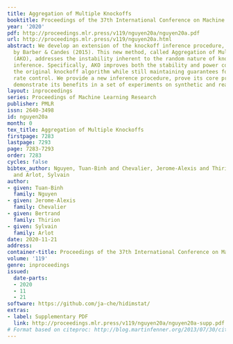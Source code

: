 ```yaml
---
title: Aggregation of Multiple Knockoffs
booktitle: Proceedings of the 37th International Conference on Machine Learning
year: '2020'
pdf: http://proceedings.mlr.press/v119/nguyen20a/nguyen20a.pdf
url: http://proceedings.mlr.press/v119/nguyen20a.html
abstract: We develop an extension of the knockoff inference procedure, introduced
  by Barber & Candes (2015). This new method, called Aggregation of Multiple Knockoffs
  (AKO), addresses the instability inherent to the random nature of knockoff-based
  inference. Specifically, AKO improves both the stability and power compared with
  the original knockoff algorithm while still maintaining guarantees for false discovery
  rate control. We provide a new inference procedure, prove its core properties, and
  demonstrate its benefits in a set of experiments on synthetic and real datasets.
layout: inproceedings
series: Proceedings of Machine Learning Research
publisher: PMLR
issn: 2640-3498
id: nguyen20a
month: 0
tex_title: Aggregation of Multiple Knockoffs
firstpage: 7283
lastpage: 7293
page: 7283-7293
order: 7283
cycles: false
bibtex_author: Nguyen, Tuan-Binh and Chevalier, Jerome-Alexis and Thirion, Bertrand
  and Arlot, Sylvain
author:
- given: Tuan-Binh
  family: Nguyen
- given: Jerome-Alexis
  family: Chevalier
- given: Bertrand
  family: Thirion
- given: Sylvain
  family: Arlot
date: 2020-11-21
address: 
container-title: Proceedings of the 37th International Conference on Machine Learning
volume: '119'
genre: inproceedings
issued:
  date-parts:
  - 2020
  - 11
  - 21
software: https://github.com/ja-che/hidimstat/
extras:
- label: Supplementary PDF
  link: http://proceedings.mlr.press/v119/nguyen20a/nguyen20a-supp.pdf
# Format based on citeproc: http://blog.martinfenner.org/2013/07/30/citeproc-yaml-for-bibliographies/
---
```

